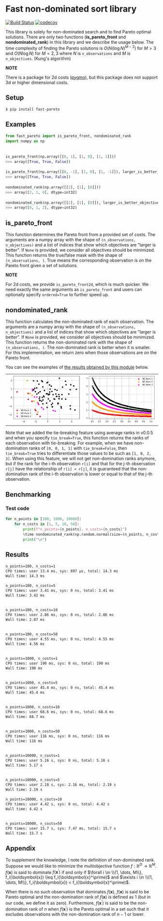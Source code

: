 # Fast non-dominated sort library

[![Build Status](https://github.com/nabenabe0928/fast_pareto/workflows/Functionality%20test/badge.svg?branch=main)](https://github.com/nabenabe0928/fast_pareto)
[![codecov](https://codecov.io/gh/nabenabe0928/fast_pareto/branch/main/graph/badge.svg?token=ZBJJ77IHI4)](https://codecov.io/gh/nabenabe0928/fast_pareto)

This library is solely for non-dominated search and to find Pareto optimal solutions.
There are only two functions (**is_pareto_front** and **nondominated_rank**) in this library and we describe the usage below.
The time complexity of finding the Pareto solutions is $O(N (\log N)^{M - 2})$ for $M > 3$ and $O(N\log N)$ for $M = 2, 3$ where $N$ is `n_observations` and $M$ is `n_objectives`. (Kung's algorithm)

**NOTE**

There is a package for 2d costs ([pygmo](https://esa.github.io/pygmo2/)), but this package does not support 3d or higher dimensional costs.


## Setup

```shell
$ pip install fast-pareto
```

## Examples

```python
from fast_pareto import is_pareto_front, nondominated_rank
import numpy as np


is_pareto_front(np.array([[0, 1], [1, 0], [1, 1]]))
>>> array([True, True, False])

is_pareto_front(np.array([[0, -1], [1, 0], [1, -1]]), larger_is_better_objectives=[1])
>>> array([True, True, False])

nondominated_rank(np.array([[2], [1], [0]]))
>>> array([2, 1, 0], dtype=int32)

nondominated_rank(np.array([[2], [1], [0]]), larger_is_better_objectives=[0])
>>> array([0, 1, 2], dtype=int32)
```

## is_pareto_front

This function determines the Pareto front from a provided set of costs.
The arguments are a numpy array with the shape of `(n_observations, n_objectives)` and a list of indices that show which objectives are "larger is better".
If `None` is provided, we consider all objectives should be minimized.
This function returns the true/false mask with the shape of `(n_observations, )`.
True means the corresponding observation is on the Pareto front given a set of solutions.

**NOTE**

For 2d costs, we provide `is_pareto_front2d`, which is much quicker.
We need exactly the same arguments as `is_pareto_front` and users can optionally specify `ordered=True` to further speed up.

## nondominated_rank

This function calculates the non-dominated rank of each observation.
The arguments are a numpy array with the shape of `(n_observations, n_objectives)` and a list of indices that show which objectives are "larger is better".
If `None` is provided, we consider all objectives should be minimized.
This function returns the non-dominated rank with the shape of `(n_observations, )`.
The non-dominated rank is better when it is smaller.
For this implementation, we return zero when those observations are on the Pareto front.

You can see the examples of [the results obtained by this module](example/example_visualizations.ipynb) below.
<table>
    <tr>
        <td><img src="figs/nd-rank-gauss.png" alt=""></td>
        <td><img src="figs/nd-rank-inv.png" alt=""></td>
    </tr>
</table>

Note that we added the tie-breaking feature using average ranks in v0.0.5
and when you specify `tie_break=True`, this function returns the ranks of each observation
with tie-breaking.
For example, when we have non-domination ranks of `[0, 0, 1, 1]` with `tie_break=False`,
then `tie_break=True` tries to differentiate those values to be such as `[1, 0, 2, 3]`.
When using this feature, we will not get non-domination ranks anymore,
but if the rank for the i-th observation `r[i]` and that for the j-th observation `r[j]`
have the relationship of `r[i] < r[j]`, it is guaranteed that the non-domination rank
of the i-th observation is lower or equal to that of the j-th observation.

## Benchmarking
### Test code

```python
for n_points in [100, 1000, 10000]:
    for n_costs in [1, 5, 10, 50]:
        print(f"n_points={n_points}, n_costs={n_costs}")
        %time nondominated_rank(np.random.normal(size=(n_points, n_costs)))
        print("\n")
```

## Results

```shell
n_points=100, n_costs=1
CPU times: user 13.4 ms, sys: 897 µs, total: 14.3 ms
Wall time: 14.3 ms

n_points=100, n_costs=5
CPU times: user 3.41 ms, sys: 0 ns, total: 3.41 ms
Wall time: 3.42 ms


n_points=100, n_costs=10
CPU times: user 2.86 ms, sys: 0 ns, total: 2.86 ms
Wall time: 2.87 ms


n_points=100, n_costs=50
CPU times: user 4.55 ms, sys: 0 ns, total: 4.55 ms
Wall time: 4.56 ms


n_points=1000, n_costs=1
CPU times: user 190 ms, sys: 0 ns, total: 190 ms
Wall time: 190 ms


n_points=1000, n_costs=5
CPU times: user 45.4 ms, sys: 0 ns, total: 45.4 ms
Wall time: 45.4 ms


n_points=1000, n_costs=10
CPU times: user 68.6 ms, sys: 0 ns, total: 68.6 ms
Wall time: 68.7 ms


n_points=1000, n_costs=50
CPU times: user 116 ms, sys: 0 ns, total: 116 ms
Wall time: 116 ms


n_points=10000, n_costs=1
CPU times: user 5.16 s, sys: 0 ns, total: 5.16 s
Wall time: 5.17 s


n_points=10000, n_costs=5
CPU times: user 2.18 s, sys: 2.16 ms, total: 2.19 s
Wall time: 2.19 s

n_points=10000, n_costs=10
CPU times: user 4.42 s, sys: 0 ns, total: 4.42 s
Wall time: 4.42 s


n_points=10000, n_costs=50
CPU times: user 15.7 s, sys: 7.47 ms, total: 15.7 s
Wall time: 15.7 s
```

## Appendix

To supplement the knowledge, I note the definition of non-dominated rank.
Suppose we would like to minimize the multiobjective function $f: \mathbb{R}^D \rightarrow \mathbb{R}^M$. $f(\boldsymbol{x})$ is said to dominate $f(\boldsymbol{x}^\prime)$ if and only if $\forall i \in \\{1, \dots, M\\}, f_i(\boldsymbol{x}) \leq f_i(\boldsymbol{x}^\prime)$ and $\exists i \in \\{1, \dots, M\\}, f_i(\boldsymbol{x}) < f_i(\boldsymbol{x}^\prime)$.

When there is no such observation that dominates $f(\boldsymbol{x})$, $f(\boldsymbol{x})$ is said to be Pareto optimal and the non-domination rank of $f(\boldsymbol{x})$ is defined as 1 (but in our code, we define it as zero).
Furthermore, $f(\boldsymbol{x}^\prime)$ is said to be the non-domination rank of $n$ when $f(\boldsymbol{x}^\prime)$ is the Pareto optimal in a set such that it excludes observations with the non-domination rank of $n - 1$ or lower.
